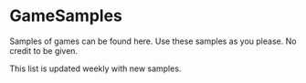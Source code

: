 # GameSamples
Samples of games can be found here. Use these samples as you please. No credit to be given.

This list is updated weekly with new samples. 

